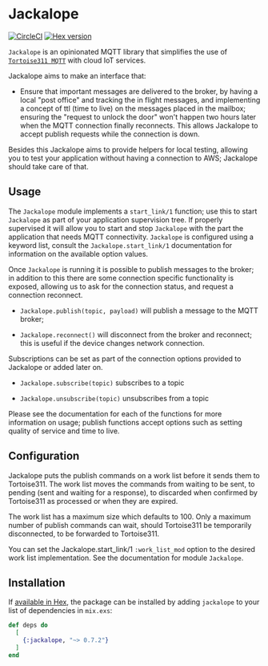 # Jackalope

[![CircleCI](https://circleci.com/gh/smartrent/jackalope.svg?style=svg)](https://circleci.com/gh/smartrent/jackalope)
[![Hex version](https://img.shields.io/hexpm/v/jackalope.svg "Hex version")](https://hex.pm/packages/jackalope)

<!-- MDOC !-->

`Jackalope` is an opinionated MQTT library that simplifies the use of
[`Tortoise311 MQTT`](https://hex.pm/packages/tortoise311) with cloud IoT
services.

Jackalope aims to make an interface that:

- Ensure that important messages are delivered to the broker, by
  having a local "post office" and tracking the in flight messages,
  and implementing a concept of ttl (time to live) on the messages
  placed in the mailbox; ensuring the "request to unlock the door"
  won't happen two hours later when the MQTT connection finally
  reconnects. This allows Jackalope to accept publish requests while
  the connection is down.

Besides this Jackalope aims to provide helpers for local testing,
allowing you to test your application without having a connection to
AWS; Jackalope should take care of that.

## Usage

The `Jackalope` module implements a `start_link/1` function; use this
to start `Jackalope` as part of your application supervision tree. If
properly supervised it will allow you to start and stop `Jackalope`
with the part the application that needs MQTT connectivity.
`Jackalope` is configured using a keyword list, consult the
`Jackalope.start_link/1` documentation for information on the
available option values.

Once `Jackalope` is running it is possible to publish messages to the broker;
in addition to this there are some connection specific functionality is exposed,
allowing us to ask for the connection status, and request a connection reconnect.

- `Jackalope.publish(topic, payload)` will publish a message to the
  MQTT broker;

- `Jackalope.reconnect()` will disconnect from the broker and
  reconnect; this is useful if the device changes network connection.

Subscriptions can be set as part of the connection options provided to Jackalope
or added later on.

- `Jackalope.subscribe(topic)` subscribes to a topic

- `Jackalope.unsubscribe(topic)` unsubscribes from a topic

Please see the documentation for each of the functions for more
information on usage; publish functions accept options such as setting quality of
service and time to live.

<!-- MDOC !-->

## Configuration

Jackalope puts the publish commands on a work list before it sends them to Tortoise311.
The work list moves the commands from waiting to be sent, to pending (sent and waiting for a response),
to discarded when confirmed by Tortoise311 as processed or when they are expired.

The work list has a maximum size which defaults to 100. Only a maximum number of publish commands
can wait, should Tortoise311 be temporarily disconnected, to be forwarded to Tortoise311.

You can set the Jackalope.start_link/1 `:work_list_mod` option to the desired work list implementation.
See the documentation for module `Jackalope`.

<!-- MDOC !-->

## Installation

If [available in Hex](https://hex.pm/docs/publish), the package can be
installed by adding `jackalope` to your list of dependencies in
`mix.exs`:

```elixir
def deps do
  [
    {:jackalope, "~> 0.7.2"}
  ]
end
```
